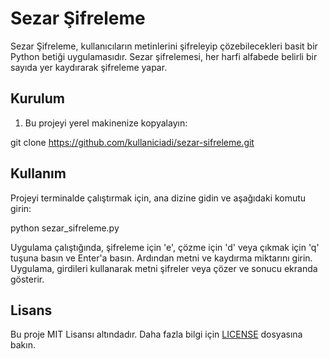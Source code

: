 # Sezar Şifreleme

Sezar Şifreleme, kullanıcıların metinlerini şifreleyip çözebilecekleri basit bir Python betiği uygulamasıdır. Sezar şifrelemesi, her harfi alfabede belirli bir sayıda yer kaydırarak şifreleme yapar.

## Kurulum

1. Bu projeyi yerel makinenize kopyalayın:

git clone https://github.com/kullaniciadi/sezar-sifreleme.git


## Kullanım

Projeyi terminalde çalıştırmak için, ana dizine gidin ve aşağıdaki komutu girin:

python sezar_sifreleme.py


Uygulama çalıştığında, şifreleme için 'e', çözme için 'd' veya çıkmak için 'q' tuşuna basın ve Enter'a basın. Ardından metni ve kaydırma miktarını girin. Uygulama, girdileri kullanarak metni şifreler veya çözer ve sonucu ekranda gösterir.

## Lisans

Bu proje MIT Lisansı altındadır. Daha fazla bilgi için [LICENSE](LICENSE) dosyasına bakın.
